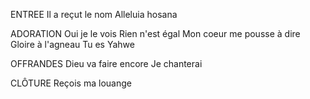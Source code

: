 ENTREE
Il a reçut le nom
Alleluia hosana

ADORATION
Oui je le vois
Rien n'est égal
Mon coeur me pousse à dire
Gloire à l'agneau
Tu es Yahwe

OFFRANDES
Dieu va faire encore
Je chanterai

CLÔTURE
Reçois ma louange
